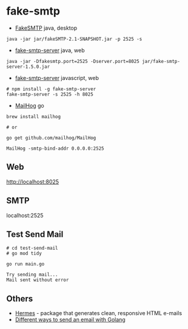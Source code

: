 # fake-smtp

- [FakeSMTP](https://github.com/junlapong/FakeSMTP) java, desktop

```
java -jar jar/fakeSMTP-2.1-SNAPSHOT.jar -p 2525 -s
```

- [fake-smtp-server](https://github.com/gessnerfl/fake-smtp-server) java, web

```
java -jar -Dfakesmtp.port=2525 -Dserver.port=8025 jar/fake-smtp-server-1.5.0.jar
```

- [fake-smtp-server](https://github.com/ReachFive/fake-smtp-server) javascript, web

```
# npm install -g fake-smtp-server
fake-smtp-server -s 2525 -h 8025
```

- [MailHog](https://github.com/mailhog/MailHog) go

```
brew install mailhog

# or

go get github.com/mailhog/MailHog

MailHog -smtp-bind-addr 0.0.0.0:2525
```

## Web

[http://localhost:8025](http://localhost:8025/)

## SMTP

localhost:2525

## Test Send Mail

```
# cd test-send-mail
# go mod tidy

go run main.go

Try sending mail...
Mail sent without error
```

## Others

- [Hermes](https://github.com/matcornic/hermes) - package that generates clean, responsive HTML e-mails
- [Different ways to send an email with Golang](https://www.loginradius.com/engineering/blog/sending-emails-with-golang/)

